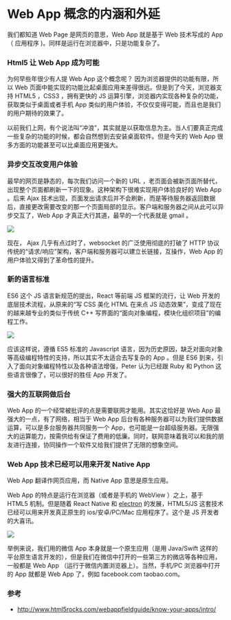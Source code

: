# Web App 概念的内涵和外延

我们都知道 Web Page 是网页的意思，Web App 就是基于 Web 技术写成的 App （ 应用程序 )。同样是运行在浏览器中，只是功能复杂了。

### Html5 让 Web App 成为可能

为何早些年很少有人提 Web App 这个概念呢？ 因为浏览器提供的功能有限，所以 Web 页面中能实现的功能比起桌面应用来差得很远。但是到了今天，浏览器支持 HTML5 ，CSS3 ，拥有更快的 JS 运算引擎，浏览器内实现各种复杂的功能，获取类似于桌面或者手机 App 类似的用户体验，不仅仅变得可能，而且也是我们的用户期待的效果了。

以前我们上网，有个说法叫“冲浪”，其实就是以获取信息为主。当人们要真正完成一些复杂的功能的时候，都会自然想到去安装桌面软件。但是今天的 Web App 很多方面的功能甚至可以比桌面应用更强大。

### 异步交互改变用户体验

最早的网页是静态的，每次我们访问一个新的 URL ，老页面会被新页面所替代，出现整个页面都刷新一下的现象。这种架构下很难实现用户体验良好的 Web App 。后来 Ajax 技术出现，页面发出请求后并不会刷新，而是等待服务器返回数据后，直接更改需要改变的那一个页面局部的显示。客户端和服务器之间从此可以异步交互了，Web App 才真正大行其道，最早的一个代表就是 gmail 。

![](http://o86bpj665.bkt.clouddn.com/happypeter-js-kingdom/pic10-1-ajax-socket.png)

现在， Ajax 几乎有点过时了，websocket 的广泛使用彻底的打破了 HTTP 协议传统的“请求/响应”架构，客户端和服务器可以建立长链接，互操作，Web App 的用户体验又得到了革命性的提升。

### 新的语言标准

ES6 这个 JS 语言新规范的提出，React 等前端 JS 框架的流行，让 Web 开发的底层技术流程，从原来的“写 CSS 美化 HTML 在来点 JS 动态效果”，变成了现在的越来越专业的类似于传统 C++ 写界面的“面向对象编程，模块化组织项目”的编程工作。

![](http://o86bpj665.bkt.clouddn.com/happypeter-js-kingdom/pic10-2-es6.png)

应该这样说，遵循 ES5 标准的 Javascript 语言，因为历史原因，缺乏对面向对象等高级编程特性的支持，所以其实不太适合去写复杂的 App 。但是 ES6 到来，引入了面向对象编程特性以及各种语法增强，Peter 认为已经跟 Ruby 和 Python 这些语言很像了，可以很好的胜任 App 开发了。

### 强大的互联网做后台

Web App 的一个经常被批评的点是需要联网才能用。其实这恰好是 Web App 最强大的一点，有了网络，相当于 Web App 后台有各种服务器可以为我们提供数据运算，可以是多台服务器共同服务一个 App，也可能是一台超级服务器。无限强大的运算能力，按需供给有保证了费用的低廉。同时，联网意味着我可以和我的朋友进行连接，协同操作一个软件又给我们提供了无限的想象空间。

### Web App 技术已经可以用来开发 Native App

Web App 翻译作网页应用，而 Native App 意思是原生应用。

Web App 的特点是运行在浏览器（或者是手机的 WebView ）之上，基于 HTML5 机制。但是随着 React Native 和 [electron](http://electron.atom.io/) 的发展，HTML5/JS 这套技术已经可以用来开发真正原生的 ios/安卓/PC/Mac 应用程序了。这个是 JS 开发者的大喜讯。

![](http://o86bpj665.bkt.clouddn.com/happypeter-js-kingdom/pic10-3-native.png)

举例来说，我们用的微信 App 本身就是一个原生应用（是用 Java/Swift 这样的平台原生语言开发的），但是我们在微信中打开的一些第三方的微店等各种应用，一般都是 Web App （运行于微信内置浏览器上）。当然，手机/PC 浏览器中打开的 App 就都是 Web App 了，例如 facebook.com taobao.com。

### 参考

- <http://www.html5rocks.com/webappfieldguide/know-your-apps/intro/>
